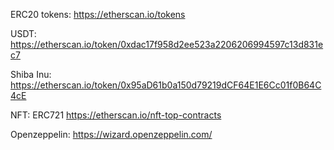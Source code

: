 ERC20 tokens: 
https://etherscan.io/tokens

USDT:
https://etherscan.io/token/0xdac17f958d2ee523a2206206994597c13d831ec7

Shiba Inu:
https://etherscan.io/token/0x95aD61b0a150d79219dCF64E1E6Cc01f0B64C4cE


NFT: ERC721
https://etherscan.io/nft-top-contracts

Openzeppelin:
https://wizard.openzeppelin.com/


